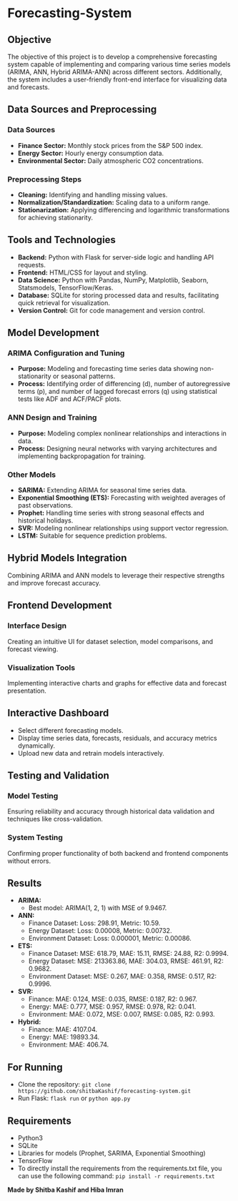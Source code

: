 # Forecasting-System

## Objective

The objective of this project is to develop a comprehensive forecasting system capable of implementing and comparing various time series models (ARIMA, ANN, Hybrid ARIMA-ANN) across different sectors. Additionally, the system includes a user-friendly front-end interface for visualizing data and forecasts.

## Data Sources and Preprocessing

### Data Sources

- **Finance Sector:** Monthly stock prices from the S&P 500 index.
- **Energy Sector:** Hourly energy consumption data.
- **Environmental Sector:** Daily atmospheric CO2 concentrations.

### Preprocessing Steps

- **Cleaning:** Identifying and handling missing values.
- **Normalization/Standardization:** Scaling data to a uniform range.
- **Stationarization:** Applying differencing and logarithmic transformations for achieving stationarity.

## Tools and Technologies

- **Backend:** Python with Flask for server-side logic and handling API requests.
- **Frontend:** HTML/CSS for layout and styling.
- **Data Science:** Python with Pandas, NumPy, Matplotlib, Seaborn, Statsmodels, TensorFlow/Keras.
- **Database:** SQLite for storing processed data and results, facilitating quick retrieval for visualization.
- **Version Control:** Git for code management and version control.

## Model Development

### ARIMA Configuration and Tuning

- **Purpose:** Modeling and forecasting time series data showing non-stationarity or seasonal patterns.
- **Process:** Identifying order of differencing (d), number of autoregressive terms (p), and number of lagged forecast errors (q) using statistical tests like ADF and ACF/PACF plots.

### ANN Design and Training

- **Purpose:** Modeling complex nonlinear relationships and interactions in data.
- **Process:** Designing neural networks with varying architectures and implementing backpropagation for training.

### Other Models

- **SARIMA:** Extending ARIMA for seasonal time series data.
- **Exponential Smoothing (ETS):** Forecasting with weighted averages of past observations.
- **Prophet:** Handling time series with strong seasonal effects and historical holidays.
- **SVR:** Modeling nonlinear relationships using support vector regression.
- **LSTM:** Suitable for sequence prediction problems.

## Hybrid Models Integration

Combining ARIMA and ANN models to leverage their respective strengths and improve forecast accuracy.

## Frontend Development

### Interface Design

Creating an intuitive UI for dataset selection, model comparisons, and forecast viewing.

### Visualization Tools

Implementing interactive charts and graphs for effective data and forecast presentation.

## Interactive Dashboard

- Select different forecasting models.
- Display time series data, forecasts, residuals, and accuracy metrics dynamically.
- Upload new data and retrain models interactively.

## Testing and Validation

### Model Testing

Ensuring reliability and accuracy through historical data validation and techniques like cross-validation.

### System Testing

Confirming proper functionality of both backend and frontend components without errors.

## Results

- **ARIMA:**
  - Best model: ARIMA(1, 2, 1) with MSE of 9.9467.
- **ANN:**
  - Finance Dataset: Loss: 298.91, Metric: 10.59.
  - Energy Dataset: Loss: 0.00008, Metric: 0.00732.
  - Environment Dataset: Loss: 0.000001, Metric: 0.00086.
- **ETS:**
  - Finance Dataset: MSE: 618.79, MAE: 15.11, RMSE: 24.88, R2: 0.9994.
  - Energy Dataset: MSE: 213363.86, MAE: 304.03, RMSE: 461.91, R2: 0.9682.
  - Environment Dataset: MSE: 0.267, MAE: 0.358, RMSE: 0.517, R2: 0.9996.
- **SVR:**
  - Finance: MAE: 0.124, MSE: 0.035, RMSE: 0.187, R2: 0.967.
  - Energy: MAE: 0.777, MSE: 0.957, RMSE: 0.978, R2: 0.041.
  - Environment: MAE: 0.072, MSE: 0.007, RMSE: 0.085, R2: 0.993.
- **Hybrid:**
  -   Finance: MAE: 4107.04.
  -   Energy: MAE: 19893.34.
  -   Environment: MAE: 406.74.

## For Running

- Clone the repository: `git clone https://github.com/shitbaKashif/forecasting-system.git`
- Run Flask: `flask run` or `python app.py`

## Requirements

- Python3
- SQLite
- Libraries for models (Prophet, SARIMA, Exponential Smoothing)
- TensorFlow
- To directly install the requirements from the requirements.txt file, you can use the following command: `pip install -r requirements.txt`

**Made by Shitba Kashif and Hiba Imran**
